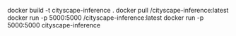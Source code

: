 docker build -t cityscape-inference .
docker pull <your-username>/cityscape-inference:latest
docker run -p 5000:5000 <your-username>/cityscape-inference:latest
docker run -p 5000:5000 cityscape-inference

